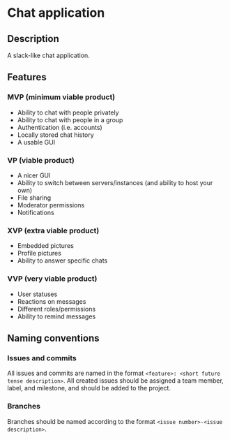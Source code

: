 # Chat application
## Description
A slack-like chat application.

## Features
### MVP (minimum viable product)
- Ability to chat with people privately
- Ability to chat with people in a group
- Authentication (i.e. accounts)
- Locally stored chat history
- A usable GUI

### VP (viable product)
- A nicer GUI
- Ability to switch between servers/instances (and ability to host your own)
- File sharing
- Moderator permissions
- Notifications

### XVP (extra viable product)
- Embedded pictures
- Profile pictures
- Ability to answer specific chats

### VVP (very viable product)
- User statuses
- Reactions on messages
- Different roles/permissions
- Ability to remind messages

## Naming conventions
### Issues and commits
All issues and commits are named in the format `<feature>: <short future tense description>`. All created issues should be assigned a team member, label, and milestone, and should be added to the project.

### Branches
Branches should be named according to the format `<issue number>-<issue description>`.
